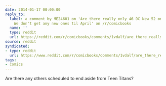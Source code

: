 ```yaml
---
date: 2014-01-17 00:00:00
reply_to:
  label: a comment by ME24601 on 'Are there really only 46 DC New 52 ongoings now?
    We don't get any new ones til April' on /r/comicbooks
  name: ''
  type: reddit
  url: https://reddit.com/r/comicbooks/comments/1vdalf/are_there_really_only_46_dc_new_52_ongoings_now/cer385a/
source: reddit
syndicated:
- type: reddit
  url: https://www.reddit.com/r/comicbooks/comments/1vdalf/are_there_really_only_46_dc_new_52_ongoings_now/cer3r2l/
tags:
- comics
---
```


Are there any others scheduled to end aside from Teen Titans?